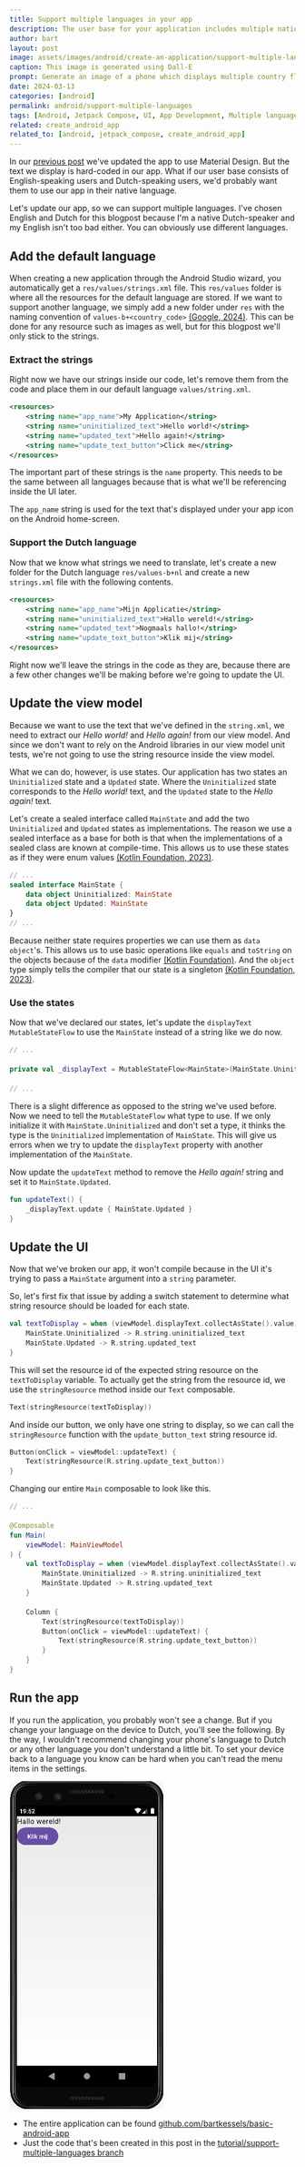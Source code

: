 ```yaml
---
title: Support multiple languages in your app
description: The user base for your application includes multiple nationalities, so why don't you update your app to allow for multiple languages?
author: bart
layout: post
image: assets/images/android/create-an-application/support-multiple-languages.png
caption: This image is generated using Dall-E
prompt: Generate an image of a phone which displays multiple country flags in a minimalistic flat style
date: 2024-03-13
categories: [android]
permalink: android/support-multiple-languages
tags: [Android, Jetpack Compose, UI, App Development, Multiple languages, i8n]
related: create_android_app
related_to: [android, jetpack_compose, create_android_app]
---
```


In our [previous post](./2024-03-06-set-up-material-design.md) we've updated the app to use Material Design. But the text we display is hard-coded in our app. What if our user base consists of English-speaking users and Dutch-speaking users, we'd probably want them to use our app in their native language.

Let's update our app, so we can support multiple languages. I've chosen English and Dutch for this blogpost because I'm a native Dutch-speaker and my English isn't too bad either. You can obviously use different languages.

## Add the default language

When creating a new application through the Android Studio wizard, you automatically get a `res/values/strings.xml` file. This `res/values` folder is where all the resources for the default language are stored. If we want to support another language, we simply add a new folder under `res` with the naming convention of `values-b+<country_code>` [(Google, 2024)](https://developer.android.com/training/basics/supporting-devices/languages#CreateDirs). This can be done for any resource such as images as well, but for this blogpost we'll only stick to the strings.

### Extract the strings

Right now we have our strings inside our code, let's remove them from the code and place them in our default language `values/string.xml`.

```xml
<resources>
    <string name="app_name">My Application</string>
    <string name="uninitialized_text">Hello world!</string>
    <string name="updated_text">Hello again!</string>
    <string name="update_text_button">Click me</string>
</resources>
```

The important part of these strings is the `name` property. This needs to be the same between all languages because that is what we'll be referencing inside the UI later.

The `app_name` string is used for the text that's displayed under your app icon on the Android home-screen.

### Support the Dutch language

Now that we know what strings we need to translate, let's create a new folder for the Dutch language `res/values-b+nl` and create a new `strings.xml` file with the following contents.

```xml
<resources>
    <string name="app_name">Mijn Applicatie</string>
    <string name="uninitialized_text">Hallo wereld!</string>
    <string name="updated_text">Nogmaals hallo!</string>
    <string name="update_text_button">Klik mij</string>
</resources>
```

Right now we'll leave the strings in the code as they are, because there are a few other changes we'll be making before we're going to update the UI.

## Update the view model

Because we want to use the text that we've defined in the `string.xml`, we need to extract our _Hello world!_ and _Hello again!_ from our view model. And since we don't want to rely on the Android libraries in our view model unit tests, we're not going to use the string resource inside the view model.

What we can do, however, is use states. Our application has two states an `Uninitialized` state and a `Updated` state. Where the `Uninitialized` state corresponds to the _Hello world!_ text, and the `Updated` state to the _Hello again!_ text.

Let's create a sealed interface called `MainState` and add the two `Uninitialized` and `Updated` states as implementations. The reason we use a sealed interface as a base for both is that when the implementations of a sealed class are known at compile-time. This allows us to use these states as if they were enum values [(Kotlin Foundation, 2023)](https://kotlinlang.org/docs/sealed-classes.html).

```kotlin
// ...
sealed interface MainState {
    data object Uninitialized: MainState
    data object Updated: MainState
}
// ...
```

Because neither state requires properties we can use them as `data object`'s. This allows us to use basic operations like `equals` and `toString` on the objects because of the `data` modifier [(Kotlin Foundation)](https://kotlinlang.org/docs/data-classes.html). And the `object` type simply tells the compiler that our state is a singleton [(Kotlin Foundation, 2023)](https://kotlinlang.org/docs/object-declarations.html#object-declarations-overview).

### Use the states

Now that we've declared our states, let's update the `displayText` `MutableStateFlow` to use the `MainState` instead of a string like we do now.

```kotlin
// ...

private val _displayText = MutableStateFlow<MainState>(MainState.Uninitialized)

// ...
```

There is a slight difference as opposed to the string we've used before. Now we need to tell the `MutableStateFlow` what type to use. If we only initialize it with `MainState.Uninitialized` and don't set a type, it thinks the type is the `Uninitialized` implementation of `MainState`. This will give us errors when we try to update the `displayText` property with another implementation of the `MainState`.

Now update the `updateText` method to remove the _Hello again!_ string and set it to `MainState.Updated`.

```kotlin
fun updateText() {
    _displayText.update { MainState.Updated }
}
```

## Update the UI

Now that we've broken our app, it won't compile because in the UI it's trying to pass a `MainState` argument into a `string` parameter.

So, let's first fix that issue by adding a switch statement to determine what string resource should be loaded for each state.

```kotlin
val textToDisplay = when (viewModel.displayText.collectAsState().value) {
    MainState.Uninitialized -> R.string.uninitialized_text
    MainState.Updated -> R.string.updated_text
}
```

This will set the resource id of the expected string resource on the `textToDisplay` variable. To actually get the string from the resource id, we use the `stringResource` method inside our `Text` composable.

```kotlin
Text(stringResource(textToDisplay))
```

And inside our button, we only have one string to display, so we can call the `stringResource` function with the `update_button_text` string resource id.

```kotlin
Button(onClick = viewModel::updateText) {
    Text(stringResource(R.string.update_text_button))
}
```

Changing our entire `Main` composable to look like this.

```kotlin
// ...

@Composable
fun Main(
    viewModel: MainViewModel
) {
    val textToDisplay = when (viewModel.displayText.collectAsState().value) {
        MainState.Uninitialized -> R.string.uninitialized_text
        MainState.Updated -> R.string.updated_text
    }

    Column {
        Text(stringResource(textToDisplay))
        Button(onClick = viewModel::updateText) {
            Text(stringResource(R.string.update_text_button))
        }
    }
}
```

## Run the app

If you run the application, you probably won't see a change. But if you change your language on the device to Dutch, you'll see the following. By the way, I wouldn't recommend changing your phone's language to Dutch or any other language you don't understand a little bit. To set your device back to a language you know can be hard when you can't read the menu items in the settings.

![Supporting the Dutch language](/assets/images/android/create-an-application/adding-the-dutch-language.png)

* The entire application can be found [github.com/bartkessels/basic-android-app](https://github.com/bartkessels/basic-android-app)
* Just the code that's been created in this post in the [tutorial/support-multiple-languages branch](https://github.com/bartkessels/basic-android-app/tree/tutorial/support-multiple-languages)